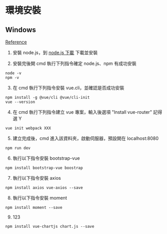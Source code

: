 # 環境安裝

## Windows

[Reference](https://ithelp.ithome.com.tw/articles/10224406)

1. 安裝 node.js，到 [node.js 下載](https://nodejs.org/en/) 下載並安裝

2. 安裝完後開 cmd 執行下列指令確定 node.js、npm 有成功安裝
  ```
  node -v
  npm -v
  ```

3. 在 cmd 執行下列指令安裝 vue.cli，並確認是否成功安裝
  ```
  npm install -g @vue/cli @vue/cli-init
  vue --version
  ```  
  
4. 在 cmd 執行下列指令建立 vue 專案，輸入後選項 "Install vue-router" 記得選 Y
  ```
  vue init webpack XXX
  ```

5. 建立完成後，cmd 進入該資料夾，啟動伺服器，預設開在 localhost:8080
  ```
  npm run dev
  ```

6. 執行以下指令安裝 bootstrap-vue
  ```
  npm install bootstrap-vue boostrap
  ```
  
7. 執行以下指令安裝 axios
  ```
  npm install axios vue-axios --save
  ```

8. 執行以下指令安裝 moment
  ```
  npm install moment --save
  ```
  
9. 123
  ```
  npm install vue-chartjs chart.js --save
  ```
